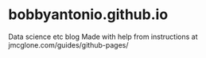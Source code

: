 # bobbyantonio.github.io
Data science etc blog
Made with help from instructions at jmcglone.com/guides/github-pages/
